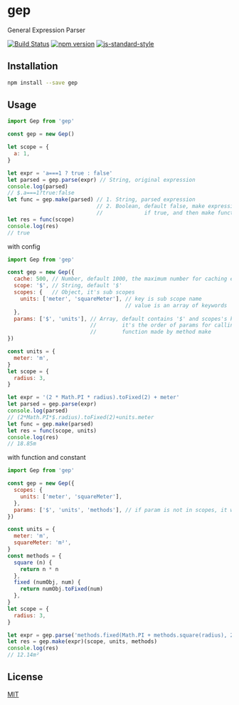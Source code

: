 # gep

General Expression Parser

[![Build Status](https://travis-ci.org/cnlon/gep.svg?branch=master)](https://travis-ci.org/cnlon/gep)
[![npm version](https://badge.fury.io/js/gep.svg)](https://badge.fury.io/js/gep)
[![js-standard-style](https://img.shields.io/badge/code%20style-standard-brightgreen.svg)](http://standardjs.com)

## Installation

``` bash
npm install --save gep
```
## Usage

``` javascript
import Gep from 'gep'

const gep = new Gep()

let scope = {
  a: 1,
}

let expr = 'a===1 ? true : false'
let parsed = gep.parse(expr) // String, original expression
console.log(parsed)
// $.a===1?true:false
let func = gep.make(parsed) // 1. String, parsed expression
                            // 2. Boolean, default false, make expression to function
                            //             if true, and then make function to string
let res = func(scope)
console.log(res)
// true
```

with config

``` javascript
import Gep from 'gep'

const gep = new Gep({
  cache: 500, // Number, default 1000, the maximum number for caching expression
  scope: '$', // String, default '$'
  scopes: {   // Object, it's sub scopes
    units: ['meter', 'squareMeter'], // key is sub scope name
                                     // value is an array of keywords
  },
  params: ['$', 'units'], // Array, default contains '$' and scopes's keys
                          //        it's the order of params for calling the
                          //        function made by method make
})

const units = {
  meter: 'm',
}
let scope = {
  radius: 3,
}

let expr = '(2 * Math.PI * radius).toFixed(2) + meter'
let parsed = gep.parse(expr)
console.log(parsed)
// (2*Math.PI*$.radius).toFixed(2)+units.meter
let func = gep.make(parsed)
let res = func(scope, units)
console.log(res)
// 18.85m
```

with function and constant

``` javascript
import Gep from 'gep'

const gep = new Gep({
  scopes: {
    units: ['meter', 'squareMeter'],
  },
  params: ['$', 'units', 'methods'], // if param is not in scopes, it will not be prefixed
})

const units = {
  meter: 'm',
  squareMeter: 'm²',
}
const methods = {
  square (n) {
    return n * n
  },
  fixed (numObj, num) {
    return numObj.toFixed(num)
  },
}
let scope = {
  radius: 3,
}

let expr = gep.parse('methods.fixed(Math.PI + methods.square(radius), 2) + squareMeter')
let res = gep.make(expr)(scope, units, methods)
console.log(res)
// 12.14m²
```

## License

[MIT](http://opensource.org/licenses/MIT)
